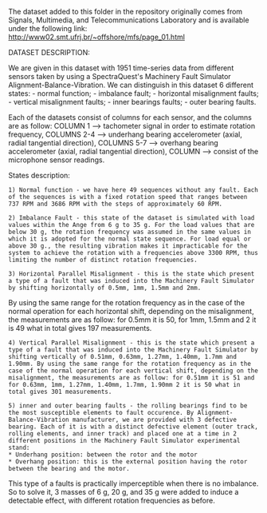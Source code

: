 The dataset added to this folder in the repository originally comes from Signals, Multimedia, and Telecommunications Laboratory and is available under the following link: http://www02.smt.ufrj.br/~offshore/mfs/page_01.html



DATASET DESCRIPTION:


We are given in this dataset with 1951 time-series data from different sensors taken by using a SpectraQuest's Machinery Fault Simulator Alignment-Balance-Vibration.
We can distinguish in this dataset 6 different states:
 	- normal function;
	- imbalance fault;
	- horizontal misalignment faults;
	- vertical misalignment faults;
	- inner bearings faults;
	- outer bearing faults.

Each of the datasets consist of  columns for each sensor, and the columns are as follow:
	COLUMN 1 --> tachometer signal in order to estimate rotation frequency,
	COLUMNS 2-4 --> underhang bearing accelerometer (axial, radial tangential direction),
	COLUMNS 5-7 --> overhang bearing accelerometer (axial, radial tangential direction),
	COLUMN  --> consist of the microphone sensor readings.


States description:

	1) Normal function - we have here 49 sequences without any fault. Each of the sequences is with a fixed rotation speed that ranges between 737 RPM and 3686 RPM with the steps of approximately 60 RPM.

	2) Imbalance Fault - this state of the dataset is simulated with load values within the Ange from 6 g to 35 g. For the load values that are below 30 g, the rotation frequency was assumed in the same values in which it is adopted for the normal state sequence. For load equal or above 30 g., the resulting vibration makes it impracticable for the system to achieve the rotation with a frequencies above 3300 RPM, thus limiting the number of distinct rotation frequencies.

	3) Horizontal Parallel Misalignment - this is the state which present a type of a fault that was induced into the Machinery Fault Simulator by shifting horizontally of 0.5mm, 1mm, 1.5mm and 2mm.
By using the same range for the rotation frequency as in the case of the normal operation for each horizontal shift, depending on the misalignment, the measurements are as follow: for 0.5mm it is 50, for 1mm, 1.5mm and 2 it is 49 what in total gives 197 measurements.

	4) Vertical Parallel Misalignment - this is the state which present a type of a fault that was induced into the Machinery Fault Simulator by shifting vertically of 0.51mm, 0.63mm, 1.27mm, 1.40mm, 1.7mm and 1.90mm. By using the same range for the rotation frequency as in the case of the normal operation for each vertical shift, depending on the misalignment, the measurements are as follow: for 0.51mm it is 51 and for 0.63mm, 1mm, 1.27mm, 1.40mm, 1.7mm, 1.90mm 2 it is 50 what in total gives 301 measurements.

	5) inner and outer bearing faults - the rolling bearings find to be the most susceptible elements to fault occurence. By Alignment-Balance-Vibration manufacturer, we are provided with 3 defective bearing. Each of it is with a distinct defective element (outer track, rolling elements, and inner track) and placed one at a time in 2 different positions in the Machinery Fault Simulator experimental stand:
	* Underhang position: between the rotor and the motor
	* Overhang position: this is the external position having the rotor between the bearing and the motor.
This type of a faults is practically imperceptible when there is no imbalance. So to solve it, 3 masses of 6 g, 20 g, and 35 g were added to induce a detectable effect, with different rotation frequencies as before.
		
 